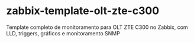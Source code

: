# zabbix-template-olt-zte-c300
Template completo de monitoramento para OLT ZTE C300 no Zabbix, com LLD, triggers, gráficos e monitoramento SNMP
